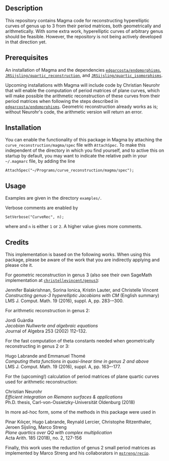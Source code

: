 Description
--

This repository contains Magma code for reconstructing hyperelliptic curves of genus up to 3 from their period matrices, both geometrically and arithmetically. With some extra work, hyperelliptic curves of arbitrary genus should be feasible. However, the repository is not being actively developed in that direction yet.

Prerequisites
--

An installation of Magma and the dependencies [`edgarcosta/endomorphisms`](https://github.com/edgarcosta/endomorphisms), [`JRSijsling/quartic_reconstruction`](https://github.com/JRSijsling/quartic_reconstruction), and [`JRSijsling/quartic_isomorphisms`](https://github.com/JRSijsling/quartic_isomorphisms).

Upcoming installations with Magma will include code by Christian Neurohr that will enable the computation of period matrices of plane curves, which will make possible the arithmetic reconstruction of these curves from their period matrices when following the steps described in [`edgarcosta/endomorphisms`](https://github.com/edgarcosta/endomorphisms). Geometric reconstruction already works as is; without Neurohr's code, the arithmetic version will return an error.

Installation
--

You can enable the functionality of this package in Magma by attaching the `curve_reconstruction/magma/spec` file with `AttachSpec`. To make this independent of the directory in which you find yourself, and to active this on startup by default, you may want to indicate the relative path in your `~/.magmarc` file, by adding the line
```
AttachSpec("~/Programs/curve_reconstruction/magma/spec");
```

Usage
--

Examples are given in the directory `examples/`.

Verbose comments are enabled by
```
SetVerbose("CurveRec", n);
```
where and `n` is either `1` or `2`. A higher value gives more comments.

Credits
--

This implementation is based on the following works. When using this package, please be aware of the work that you are indirectly applying and please cite it.

For geometric reconstruction in genus 3 (also see their own SageMath implementation at [`christellevincent/genus3`](https://github.com/christellevincent/genus3):

Jennifer Balakrishnan, Sorina Ionica, Kristin Lauter, and Christelle Vincent  
*Constructing genus-3 hyperelliptic Jacobians with CM* (English summary)  
LMS J. Comput. Math. 19 (2016), suppl. A, pp. 283-–300.

For arithmetic reconstruction in genus 2:

Jordi Guàrdia  
*Jacobian Nullwerte and algebraic equations*  
Journal of Algebra 253 (2002) 112–132.

For the fast computation of theta constants needed when geometrically reconstructing in genus 2 or 3:

Hugo Labrande and Emmanuel Thomé  
*Computing theta functions in quasi-linear time in genus 2 and above*  
LMS J. Comput. Math. 19 (2016), suppl. A, pp. 163–-177.

For the (upcoming!) calculation of period matrices of plane quartic curves used for arithmetic reconstruction:

Christian Neurohr  
*Efficient integration on Riemann surfaces & applications*  
Ph.D. thesis, Carl-von-Ossietzky-Universität Oldenburg (2018)

In more ad-hoc form, some of the methods in this package were used in

Pinar Kılıçer, Hugo Labrande, Reynald Lercier, Christophe Ritzenthaler, Jeroen Sijsling, Marco Streng  
*Plane quartics over QQ with complex multiplication*  
Acta Arith. 185 (2018), no. 2, 127-156

Finally, this work uses the reduction of genus 2 small period matrices as implemented by Marco Streng and his collaborators in [`mstreng/recip`](https://github.com/mstreng/recip).
